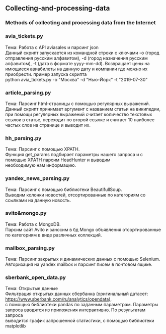 ## Collecting-and-processing-data
### Methods of collecting and processing data from the Internet

### avia_tickets.py
Тема: Работа с API aviasales и парсинг json  
Данный скрипт запускается из командной строки с ключами -o (город отправления русским алфавитом), -d (город назначения русским алфавитом),
-t (дата в формате yyyy-mm-dd). Возвращает цены на имющиеся авиабилеты на данную дату и компании где можно их приобрести.
пример запуска скрипта  
python avia_tickets.py -o "Москва" -d "Нью-Йорк" -t "2019-07-30"


### article_parsing.py
Тема: Парсинг html-страницы с помощью регулярных выражений.    
Данный скрипт принимает аргумент с названием статьи на википедии, при помощи регулярных выражений считает количество текстовых ссылок в   статье, переходит по второй ссылке и считает 10 наиболее частых слов на странице и выводит их.

### hh_parsing.py
Тема: Парсинг с помощью XPATH.  
Функция get_params подбирает параметры нашего запроса и с помощью XPATH парсим HeadHunter и выводим  
необходимую нам информацию.  

### yandex_news_parsing.py    
Тема: Парсинг с помощью библиотеки BeautifullSoup.    
Выводим колонки новостей, отсортированные по категориям со ссылками на данную новость.  

### avito&mongo.py  
Тема: Работа с MongoDB.    
Парсим сайт Avito и заносим в бд Mongo объявления отсортированные по категориям в виде различных коллекций.  

### mailbox_parsing.py  
Тема: Парсинг закрытых и динамических данных с помощью Selenium.  
Авторизация на yandex mailbox и парсинг писем в почтовом ящике.   

### sberbank_open_data.py  
Тема: Открытые данные  
Фильтрация открытых данных сбербанка (оригинальный датасет: https://www.sberbank.com/ru/analytics/opendata),   
с помощью библиотеки pandas по заданным параметрам. Параметры запроса вводятся из приложения интерактивно. По результатам запроса    
выводится график запрошенной статистики, с помощью библиотеки matplotlib



